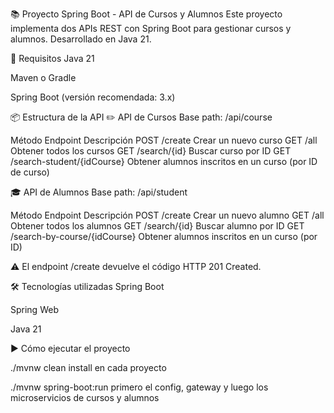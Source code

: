 📚 Proyecto Spring Boot - API de Cursos y Alumnos
Este proyecto implementa dos APIs REST con Spring Boot para gestionar cursos y alumnos.
Desarrollado en Java 21.

🚀 Requisitos
Java 21

Maven o Gradle

Spring Boot (versión recomendada: 3.x)

📦 Estructura de la API
✏️ API de Cursos
Base path: /api/course

Método	Endpoint	Descripción
POST	/create	Crear un nuevo curso
GET	/all	Obtener todos los cursos
GET	/search/{id}	Buscar curso por ID
GET	/search-student/{idCourse}	Obtener alumnos inscritos en un curso (por ID de curso)

🎓 API de Alumnos
Base path: /api/student

Método	Endpoint	Descripción
POST	/create	Crear un nuevo alumno
GET	/all	Obtener todos los alumnos
GET	/search/{id}	Buscar alumno por ID
GET	/search-by-course/{idCourse}	Obtener alumnos inscritos en un curso (por ID)

⚠️ El endpoint /create devuelve el código HTTP 201 Created.

🛠️ Tecnologías utilizadas
Spring Boot

Spring Web

Java 21

▶️ Cómo ejecutar el proyecto

./mvnw clean install en cada proyecto

./mvnw spring-boot:run primero el config, gateway y luego los microservicios de cursos y alumnos

